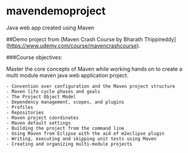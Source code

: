 # mavendemoproject
Java web app created using Maven

##Demo project from [Maven Crash Course by Bharath Thippireddy] (https://www.udemy.com/course/mavencrashcourse).

###Course objectives: 

Master the core concepts of Maven while working hands on to create a multi module maven java web application project.

    - Convention over configuration and the Maven project structure
    - Maven life cycle phases and goals
    - The Project Object Model
    - Dependency management, scopes, and plugins
    - Profiles
    - Repositories
    - Maven project coordinates
    - Maven default settings
    - Building the project from the command line 
    - Using Maven from Eclipse with the aid of m2eclipse plugin
    - Writing, executing and skipping unit tests using Maven
    - Creating and organizing multi-module projects

